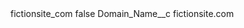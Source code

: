 <?xml version="1.0" encoding="UTF-8"?>
<CustomMetadata xmlns="http://soap.sforce.com/2006/04/metadata" xmlns:xsi="http://www.w3.org/2001/XMLSchema-instance" xmlns:xsd="http://www.w3.org/2001/XMLSchema">
    <label>fictionsite_com</label>
    <protected>false</protected>
    <values>
        <field>Domain_Name__c</field>
        <value xsi:type="xsd:string">fictionsite.com</value>
    </values>
</CustomMetadata>
